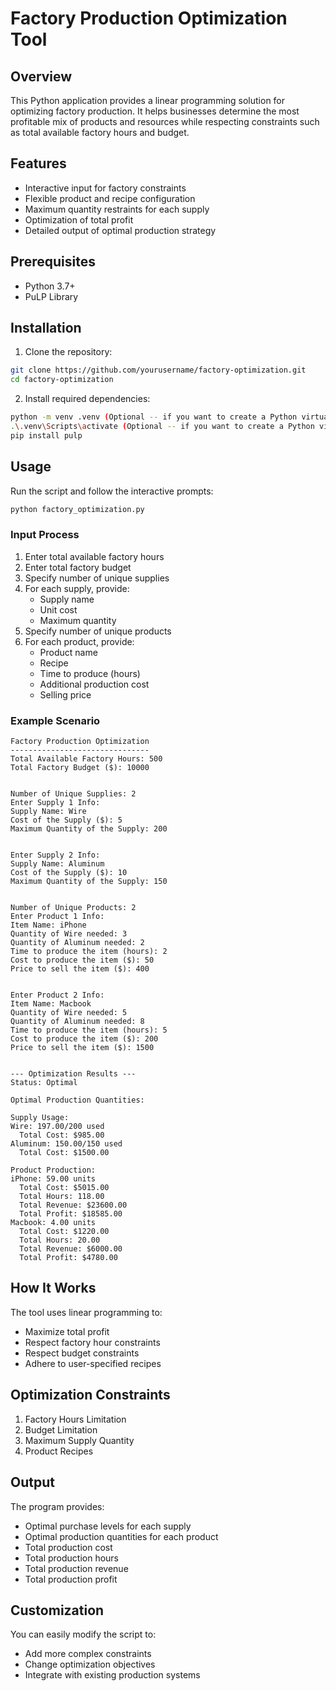# Factory Production Optimization Tool

## Overview

This Python application provides a linear programming solution for optimizing factory production. It helps businesses determine the most profitable mix of products and resources while respecting constraints such as total available factory hours and budget.

## Features

- Interactive input for factory constraints
- Flexible product and recipe configuration
- Maximum quantity restraints for each supply
- Optimization of total profit
- Detailed output of optimal production strategy

## Prerequisites

- Python 3.7+
- PuLP Library

## Installation

1. Clone the repository:
```bash
git clone https://github.com/yourusername/factory-optimization.git
cd factory-optimization
```

2. Install required dependencies:
```bash
python -m venv .venv (Optional -- if you want to create a Python virtual environment)
.\.venv\Scripts\activate (Optional -- if you want to create a Python virtual environment)
pip install pulp
```

## Usage

Run the script and follow the interactive prompts:

```bash
python factory_optimization.py
```

### Input Process

1. Enter total available factory hours
2. Enter total factory budget
3. Specify number of unique supplies
4. For each supply, provide:
   - Supply name
   - Unit cost
   - Maximum quantity
4. Specify number of unique products
5. For each product, provide:
   - Product name
   - Recipe
   - Time to produce (hours)
   - Additional production cost
   - Selling price
   
### Example Scenario

```
Factory Production Optimization
-------------------------------
Total Available Factory Hours: 500
Total Factory Budget ($): 10000


Number of Unique Supplies: 2
Enter Supply 1 Info:
Supply Name: Wire
Cost of the Supply ($): 5
Maximum Quantity of the Supply: 200


Enter Supply 2 Info:
Supply Name: Aluminum
Cost of the Supply ($): 10
Maximum Quantity of the Supply: 150


Number of Unique Products: 2
Enter Product 1 Info:
Item Name: iPhone
Quantity of Wire needed: 3
Quantity of Aluminum needed: 2
Time to produce the item (hours): 2
Cost to produce the item ($): 50
Price to sell the item ($): 400


Enter Product 2 Info:
Item Name: Macbook
Quantity of Wire needed: 5
Quantity of Aluminum needed: 8
Time to produce the item (hours): 5
Cost to produce the item ($): 200
Price to sell the item ($): 1500


--- Optimization Results ---
Status: Optimal

Optimal Production Quantities:

Supply Usage:
Wire: 197.00/200 used
  Total Cost: $985.00
Aluminum: 150.00/150 used
  Total Cost: $1500.00

Product Production:
iPhone: 59.00 units
  Total Cost: $5015.00
  Total Hours: 118.00
  Total Revenue: $23600.00
  Total Profit: $18585.00
Macbook: 4.00 units
  Total Cost: $1220.00
  Total Hours: 20.00
  Total Revenue: $6000.00
  Total Profit: $4780.00
```

## How It Works

The tool uses linear programming to:
- Maximize total profit
- Respect factory hour constraints
- Respect budget constraints
- Adhere to user-specified recipes

## Optimization Constraints

1. Factory Hours Limitation
2. Budget Limitation
3. Maximum Supply Quantity
4. Product Recipes

## Output

The program provides:
- Optimal purchase levels for each supply
- Optimal production quantities for each product
- Total production cost
- Total production hours
- Total production revenue
- Total production profit

## Customization

You can easily modify the script to:
- Add more complex constraints
- Change optimization objectives
- Integrate with existing production systems